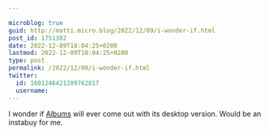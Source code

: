 ```yaml
---

microblog: true
guid: http://matti.micro.blog/2022/12/09/i-wonder-if.html
post_id: 1751382
date: 2022-12-09T18:04:25+0200
lastmod: 2022-12-09T18:04:25+0200
type: post
permalink: /2022/12/09/i-wonder-if.html
twitter:
  id: 1601246421289762817
  username:
---
```

I wonder if [Albums](/2022/01/18/good-apps-albums.html) will ever come out with its desktop version. Would be an instabuy for me.
